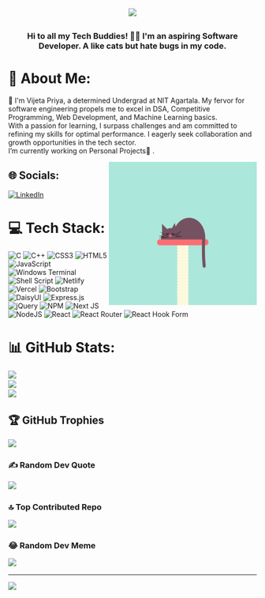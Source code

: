 <h1  <div style="text-align: center;"> 
 <img width="400" src="https://readme-typing-svg.herokuapp.com?font=JetBrains+Mono&weight=600&size=30&duration=3000&color=FFFFFF&width=535&lines=Hi%2C+I'm+Vijeta+Priya%F0%9F%91%8B;Let's Code and build together!!"/>
</div>
</h1>
</h1>
<h3 align="center">Hi to all my Tech Buddies! 👩‍💻 I'm an aspiring Software Developer. A like cats but hate bugs in my code.</h3>




# 💫 About Me:
🔭 I'm Vijeta Priya, a determined Undergrad at NIT Agartala. My fervor for software engineering propels me to excel in DSA, Competitive Programming, Web Development, and Machine Learning basics. <br>With a passion for learning, I surpass challenges and am committed to refining my skills for optimal performance. I eagerly seek collaboration and growth opportunities in the tech sector. <br>I’m currently working on Personal Projects🌱 .

<img align="right" alt="coding" width="300" height="290" src="cats.gif">


## 🌐 Socials:
[![LinkedIn](https://img.shields.io/badge/LinkedIn-%230077B5.svg?logo=linkedin&logoColor=white)](https://in.linkedin.com/in/vzsaz) 

# 💻 Tech Stack:
![C](https://img.shields.io/badge/c-%2300599C.svg?style=plastic&logo=c&logoColor=white) ![C++](https://img.shields.io/badge/c++-%2300599C.svg?style=plastic&logo=c%2B%2B&logoColor=white) ![CSS3](https://img.shields.io/badge/css3-%231572B6.svg?style=plastic&logo=css3&logoColor=white)  ![HTML5](https://img.shields.io/badge/html5-%23E34F26.svg?style=plastic&logo=html5&logoColor=white) ![JavaScript](https://img.shields.io/badge/javascript-%23323330.svg?style=plastic&logo=javascript&logoColor=%23F7DF1E) ![Windows Terminal](https://img.shields.io/badge/Windows%20Terminal-%234D4D4D.svg?style=plastic&logo=windows-terminal&logoColor=white) ![Shell Script](https://img.shields.io/badge/shell_script-%23121011.svg?style=plastic&logo=gnu-bash&logoColor=white) ![Netlify](https://img.shields.io/badge/netlify-%23000000.svg?style=plastic&logo=netlify&logoColor=#00C7B7) ![Vercel](https://img.shields.io/badge/vercel-%23000000.svg?style=plastic&logo=vercel&logoColor=white) ![Bootstrap](https://img.shields.io/badge/bootstrap-%238511FA.svg?style=plastic&logo=bootstrap&logoColor=white) ![DaisyUI](https://img.shields.io/badge/daisyui-5A0EF8?style=plastic&logo=daisyui&logoColor=white) ![Express.js](https://img.shields.io/badge/express.js-%23404d59.svg?style=plastic&logo=express&logoColor=%2361DAFB) ![jQuery](https://img.shields.io/badge/jquery-%230769AD.svg?style=plastic&logo=jquery&logoColor=white) ![NPM](https://img.shields.io/badge/NPM-%23CB3837.svg?style=plastic&logo=npm&logoColor=white) ![Next JS](https://img.shields.io/badge/Next-black?style=plastic&logo=next.js&logoColor=white) ![NodeJS](https://img.shields.io/badge/node.js-6DA55F?style=plastic&logo=node.js&logoColor=white) ![React](https://img.shields.io/badge/react-%2320232a.svg?style=plastic&logo=react&logoColor=%2361DAFB) ![React Router](https://img.shields.io/badge/React_Router-CA4245?style=plastic&logo=react-router&logoColor=white) ![React Hook Form](https://img.shields.io/badge/React%20Hook%20Form-%23EC5990.svg?style=plastic&logo=reacthookform&logoColor=white) 
# 📊 GitHub Stats:
![](https://github-readme-stats.vercel.app/api?username=VijetaPriya47&theme=great-gatsby&hide_border=false&include_all_commits=false&count_private=false)<br/>
![](https://github-readme-streak-stats.herokuapp.com/?user=VijetaPriya47&theme=great-gatsby&hide_border=false)<br/>
![](https://github-readme-stats.vercel.app/api/top-langs/?username=VijetaPriya47&theme=great-gatsby&hide_border=false&include_all_commits=false&count_private=false&layout=compact)

## 🏆 GitHub Trophies
![](https://github-profile-trophy.vercel.app/?username=VijetaPriya47&theme=monokai&no-frame=true&no-bg=false&margin-w=4)

### ✍️ Random Dev Quote
![](https://quotes-github-readme.vercel.app/api?type=vetical&theme=dark)

### 🔝 Top Contributed Repo
![](https://github-contributor-stats.vercel.app/api?username=VijetaPriya47limit=5&theme=dark&combine_all_yearly_contributions=true)

### 😂 Random Dev Meme
<img src='https://randommeme-five.vercel.app/' style="height: 400px;"/>

---
[![](https://visitcount.itsvg.in/api?id=VijetaPriya47&icon=6&color=11)](https://visitcount.itsvg.in)

<!-- Proudly created with GPRM ( https://gprm.itsvg.in ) -->
